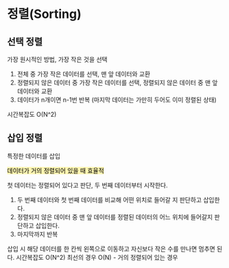 
# 정렬(Sorting)

## 선택 정렬
가장 원시적인 방법, 가장 작은 것을 선택
1. 전체 중 가장 작은 데이터를 선택, 맨 앞 데이터와 교환
2. 정렬되지 않은 데이터 중 가장 작은 데이터를 선택, 정렬되지 않은 데이터 중 맨 앞 데이터와 교환
3. 데이터가 n개이면 n-1번 반복 (마지막 데이터는 가만히 두어도 이미 정렬된 상태)

시간복잡도 O(N^2)

## 삽입 정렬
특정한 데이터를 삽입

<mark style="background-color: #fff5b1">데이터가 거의 정렬되어 있을 때 효율적</mark>

첫 데이터는 정렬되어 있다고 판단, 두 번째 데이터부터 시작한다.
1. 두 번째 데이터와 첫 번째 데이터를 비교해 어떤 위치로 들어갈 지 판단하고 삽입한다.
2. 정렬되지 않은 데이터 중 맨 앞 데이터를 정렬된 데이터의 어느 위치에 들어갈지 판단하고 삽입한다.
3. 마지막까지 반복

삽입 시 해당 데이터를 한 칸씩 왼쪽으로 이동하고 자신보다 작은 수를 만나면 멈추면 된다.
시간복잡도 O(N^2)
최선의 경우 O(N) - 거의 정렬되어 있는 경우 
